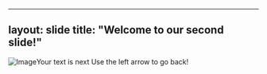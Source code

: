 
---
layout: slide
title: "Welcome to our second slide!"
---
![Image](https://user-images.githubusercontent.com/84917012/119847471-59360980-bf4e-11eb-970f-6b30a8fec823.jpeg)Your text is next
Use the left arrow to go back!
